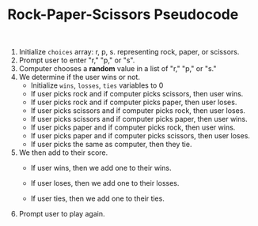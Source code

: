 # Rock-Paper-Scissors Pseudocode
​
1. Initialize `choices` array: r, p, s. representing rock, paper, or scissors.
​
2. Prompt user to enter "r," "p," or "s".
​
3. Computer chooses a **random** value in a list of "r," "p," or "s."
​
4. We determine if the user wins or not.
​
   * Initialize `wins`, `losses`, `ties` variables to 0
​
   * If user picks rock and if computer picks scissors, then user wins.
​
   * If user picks rock and if computer picks paper, then user loses.
​
   * If user picks scissors and if computer picks rock, then user loses.
​
   * If user picks scissors and if computer picks paper, then user wins.
​
   * If user picks paper and if computer picks rock, then user wins.
​
   * If user picks paper and if computer picks scissors, then user loses.
​
   * If user picks the same as computer, then they tie.
​
5. We then add to their score.
​
   * If user wins, then we add one to their wins.
    
   * If user loses, then we add one to their losses.
    
   * If user ties, then we add one to their ties.
​
6. Prompt user to play again.
